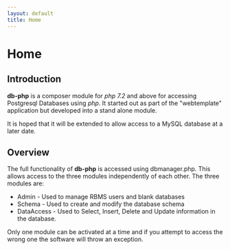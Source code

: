 ```yaml
---
layout: default
title: Home
---
```

# Home

## Introduction

**db-php** is a composer module for *php 7.2* and above for accessing Postgresql Databases
using *php*.  It started out as part of the "webtemplate" application but developed into
a stand alone module.

It is hoped that it will be extended to allow access to a MySQL database at a later date.

## Overview

The full functionality of **db-php** is accessed using dbmanager.php.  This allows access
to the three modules independently of each other.  The three modules are:
* Admin - Used to manage RBMS users and blank databases
* Schema - Used to create and modify the database schema
* DataAccess - Used to Select, Insert, Delete and Update information in the database.

Only one module can be activated at a time and if you attempt to access the wrong one
the software will throw an exception.

